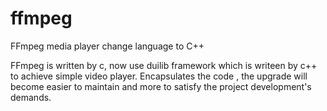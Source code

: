# ffmpeg
FFmpeg media player change language to C++

FFmpeg is written by c, now use duilib framework which is writeen by c++ to achieve simple video player.
Encapsulates the code , the upgrade will become easier to maintain and more to satisfy the project development's demands.

